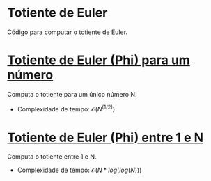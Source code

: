 # Totiente de Euler

<!-- DESCRIPTION -->
Código para computar o totiente de Euler.
<!-- DESCRIPTION -->

# [Totiente de Euler (Phi) para um número](phi.cpp)
Computa o totiente para um único número N.

- Complexidade de tempo: $\mathcal{O}(N^(1/2))$

# [Totiente de Euler (Phi) entre 1 e N](phi_1_to_n.cpp)
Computa o totiente entre 1 e N.

- Complexidade de tempo: $\mathcal{O}(N * log(log(N)))$
